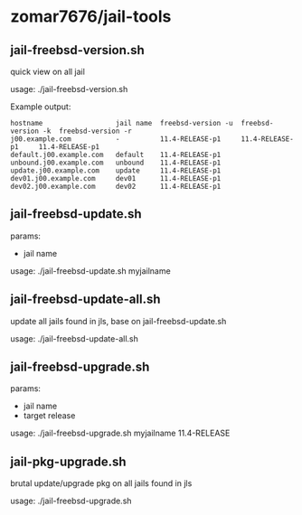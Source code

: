 # zomar7676/jail-tools

## jail-freebsd-version.sh
quick view on all jail

usage:
./jail-freebsd-version.sh

Example output:
```
hostname                  jail name  freebsd-version -u  freebsd-version -k  freebsd-version -r
j00.example.com           -          11.4-RELEASE-p1     11.4-RELEASE-p1     11.4-RELEASE-p1
default.j00.example.com   default    11.4-RELEASE-p1
unbound.j00.example.com   unbound    11.4-RELEASE-p1
update.j00.example.com    update     11.4-RELEASE-p1
dev01.j00.example.com     dev01      11.4-RELEASE-p1
dev02.j00.example.com     dev02      11.4-RELEASE-p1
```

## jail-freebsd-update.sh

params:
- jail name

usage:
./jail-freebsd-update.sh myjailname

## jail-freebsd-update-all.sh
update all jails found in jls, base on jail-freebsd-update.sh

usage:
./jail-freebsd-update-all.sh 

## jail-freebsd-upgrade.sh

params:
- jail name
- target release

usage:
./jail-freebsd-upgrade.sh myjailname 11.4-RELEASE

## jail-pkg-upgrade.sh
brutal update/upgrade pkg on all jails found in jls

usage:
./jail-freebsd-upgrade.sh


